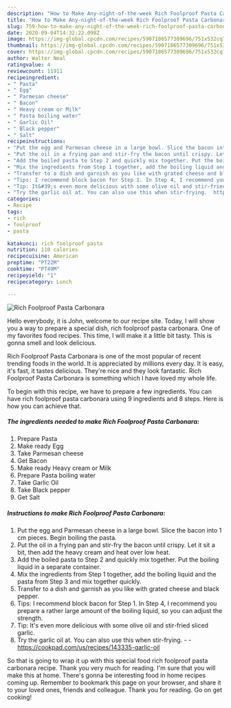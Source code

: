 ```yaml
---
description: "How to Make Any-night-of-the-week Rich Foolproof Pasta Carbonara"
title: "How to Make Any-night-of-the-week Rich Foolproof Pasta Carbonara"
slug: 759-how-to-make-any-night-of-the-week-rich-foolproof-pasta-carbonara
date: 2020-09-04T14:32:22.098Z
image: https://img-global.cpcdn.com/recipes/5907186577309696/751x532cq70/rich-foolproof-pasta-carbonara-recipe-main-photo.jpg
thumbnail: https://img-global.cpcdn.com/recipes/5907186577309696/751x532cq70/rich-foolproof-pasta-carbonara-recipe-main-photo.jpg
cover: https://img-global.cpcdn.com/recipes/5907186577309696/751x532cq70/rich-foolproof-pasta-carbonara-recipe-main-photo.jpg
author: Walter Neal
ratingvalue: 4
reviewcount: 11911
recipeingredient:
- " Pasta"
- " Egg"
- " Parmesan cheese"
- " Bacon"
- " Heavy cream or Milk"
- " Pasta boiling water"
- " Garlic Oil"
- " Black pepper"
- " Salt"
recipeinstructions:
- "Put the egg and Parmesan cheese in a large bowl. Slice the bacon into 1 cm pieces. Begin boiling the pasta."
- "Put the oil in a frying pan and stir-fry the bacon until crispy. Let it sit a bit, then add the heavy cream and heat over low heat."
- "Add the boiled pasta to Step 2 and quickly mix together. Put the boiling liquid in a separate container."
- "Mix the ingredients from Step 1 together, add the boiling liquid and the pasta from Step 3 and mix together quickly."
- "Transfer to a dish and garnish as you like with grated cheese and black pepper."
- "Tips: I recommend block bacon for Step 1. In Step 4, I recommend you prepare a rather large amount of the boiling liquid, so you can adjust the strength."
- "Tip: It&#39;s even more delicious with some olive oil and stir-fried sliced garlic."
- "Try the garlic oil at. You can also use this when stir-frying.  https://cookpad.com/us/recipes/143335-garlic-oil"
categories:
- Recipe
tags:
- rich
- foolproof
- pasta

katakunci: rich foolproof pasta 
nutrition: 110 calories
recipecuisine: American
preptime: "PT22M"
cooktime: "PT49M"
recipeyield: "1"
recipecategory: Lunch

---
```



![Rich Foolproof Pasta Carbonara](https://img-global.cpcdn.com/recipes/5907186577309696/751x532cq70/rich-foolproof-pasta-carbonara-recipe-main-photo.jpg)

Hello everybody, it is John, welcome to our recipe site. Today, I will show you a way to prepare a special dish, rich foolproof pasta carbonara. One of my favorites food recipes. This time, I will make it a little bit tasty. This is gonna smell and look delicious.

Rich Foolproof Pasta Carbonara is one of the most popular of recent trending foods in the world. It is appreciated by millions every day. It is easy, it's fast, it tastes delicious. They're nice and they look fantastic. Rich Foolproof Pasta Carbonara is something which I have loved my whole life.




To begin with this recipe, we have to prepare a few ingredients. You can have rich foolproof pasta carbonara using 9 ingredients and 8 steps. Here is how you can achieve that.

<!--inarticleads1-->

##### The ingredients needed to make Rich Foolproof Pasta Carbonara:

1. Prepare  Pasta
1. Make ready  Egg
1. Take  Parmesan cheese
1. Get  Bacon
1. Make ready  Heavy cream or Milk
1. Prepare  Pasta boiling water
1. Take  Garlic Oil
1. Take  Black pepper
1. Get  Salt




<!--inarticleads2-->

##### Instructions to make Rich Foolproof Pasta Carbonara:

1. Put the egg and Parmesan cheese in a large bowl. Slice the bacon into 1 cm pieces. Begin boiling the pasta.
1. Put the oil in a frying pan and stir-fry the bacon until crispy. Let it sit a bit, then add the heavy cream and heat over low heat.
1. Add the boiled pasta to Step 2 and quickly mix together. Put the boiling liquid in a separate container.
1. Mix the ingredients from Step 1 together, add the boiling liquid and the pasta from Step 3 and mix together quickly.
1. Transfer to a dish and garnish as you like with grated cheese and black pepper.
1. Tips: I recommend block bacon for Step 1. In Step 4, I recommend you prepare a rather large amount of the boiling liquid, so you can adjust the strength.
1. Tip: It&#39;s even more delicious with some olive oil and stir-fried sliced garlic.
1. Try the garlic oil at. You can also use this when stir-frying. -  - https://cookpad.com/us/recipes/143335-garlic-oil




So that is going to wrap it up with this special food rich foolproof pasta carbonara recipe. Thank you very much for reading. I'm sure that you will make this at home. There's gonna be interesting food in home recipes coming up. Remember to bookmark this page on your browser, and share it to your loved ones, friends and colleague. Thank you for reading. Go on get cooking!
